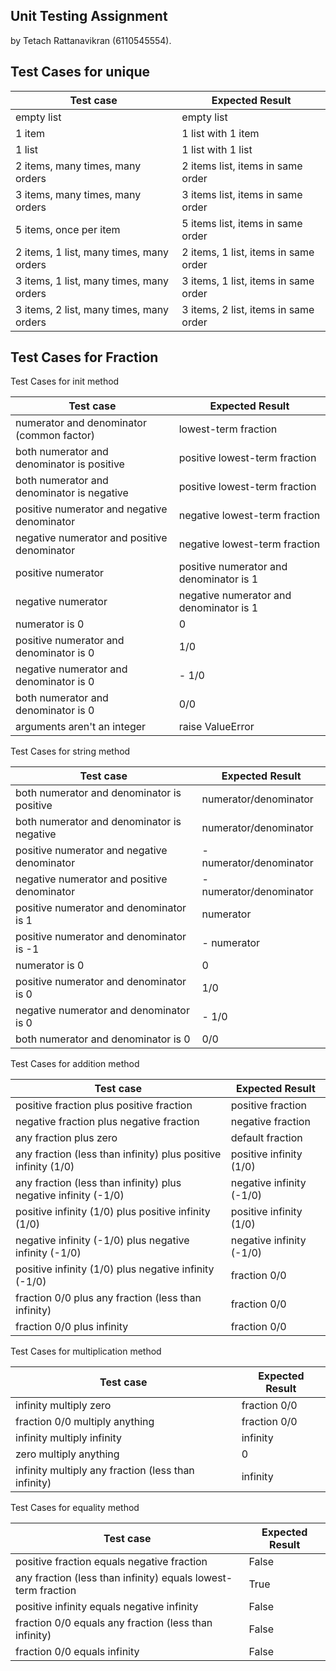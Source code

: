 ## Unit Testing Assignment

by Tetach Rattanavikran (6110545554).


## Test Cases for unique

| Test case                                |  Expected Result                      |
|------------------------------------------|---------------------------------------|
| empty list                               |  empty list                           |
| 1 item                                   |  1 list with 1 item                   |
| 1 list                                   |  1 list with 1 list                   |
| 2 items, many times, many orders         |  2 items list, items in same order    |
| 3 items, many times, many orders         |  3 items list, items in same order    |
| 5 items, once per item	           |  5 items list, items in same order    |
| 2 items, 1 list, many times, many orders |  2 items, 1 list, items in same order |
| 3 items, 1 list, many times, many orders |  3 items, 1 list, items in same order |
| 3 items, 2 list, many times, many orders |  3 items, 2 list, items in same order |


## Test Cases for Fraction

Test Cases for init method

| Test case                                |  Expected Result                      |
|------------------------------------------|---------------------------------------|
| numerator and denominator (common factor) | lowest-term fraction |
| both numerator and denominator is positive | positive lowest-term fraction |
| both numerator and denominator is negative | positive lowest-term fraction |
| positive numerator and negative denominator | negative lowest-term fraction |
| negative numerator and positive denominator | negative lowest-term fraction |
| positive numerator | positive numerator and denominator is 1 |
| negative numerator | negative numerator and denominator is 1 |
| numerator is 0 | 0 |
| positive numerator and denominator is 0 | 1/0 |
| negative numerator and denominator is 0 | - 1/0 |
| both numerator and denominator is 0 | 0/0 |
| arguments aren't an integer | raise ValueError |

Test Cases for string method

| Test case                                |  Expected Result                      |
|------------------------------------------|---------------------------------------|
| both numerator and denominator is positive | numerator/denominator |
| both numerator and denominator is negative | numerator/denominator |
| positive numerator and negative denominator | - numerator/denominator |
| negative numerator and positive denominator | - numerator/denominator |
| positive numerator and denominator is 1 | numerator |
| positive numerator and denominator is -1 | - numerator |
| numerator is 0 | 0 |
| positive numerator and denominator is 0 | 1/0 |
| negative numerator and denominator is 0 | - 1/0 |
| both numerator and denominator is 0 | 0/0 |

Test Cases for addition method

| Test case                                |  Expected Result                      |
|------------------------------------------|---------------------------------------|
| positive fraction plus positive fraction | positive fraction |
| negative fraction plus negative fraction | negative fraction |
| any fraction plus zero | default fraction |
| any fraction (less than infinity) plus positive infinity (1/0) | positive infinity (1/0) |
| any fraction (less than infinity) plus negative infinity (-1/0) | negative infinity (-1/0) |
| positive infinity (1/0) plus positive infinity (1/0) | positive infinity (1/0) |
| negative infinity (-1/0) plus negative infinity (-1/0) | negative infinity (-1/0) |
| positive infinity (1/0) plus negative infinity (-1/0) | fraction 0/0 |
| fraction 0/0 plus any fraction (less than infinity) | fraction 0/0 |
| fraction 0/0 plus infinity | fraction 0/0 |

Test Cases for multiplication method

| Test case                                |  Expected Result                      |
|------------------------------------------|---------------------------------------|
| infinity multiply zero | fraction 0/0 |
| fraction 0/0 multiply anything | fraction 0/0 |
| infinity multiply infinity | infinity |
| zero multiply anything | 0 |
| infinity multiply any fraction (less than infinity) | infinity |

Test Cases for equality method

| Test case                                |  Expected Result                      |
|------------------------------------------|---------------------------------------|
| positive fraction equals negative fraction | False |
| any fraction (less than infinity) equals lowest-term fraction | True |
| positive infinity equals negative infinity | False |
| fraction 0/0 equals any fraction (less than infinity) | False |
| fraction 0/0 equals infinity | False |